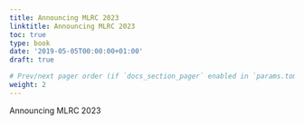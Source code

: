 ```yaml
---
title: Announcing MLRC 2023
linktitle: Announcing MLRC 2023
toc: true
type: book
date: '2019-05-05T00:00:00+01:00'
draft: true

# Prev/next pager order (if `docs_section_pager` enabled in `params.toml`)
weight: 2
---
```


Announcing MLRC 2023